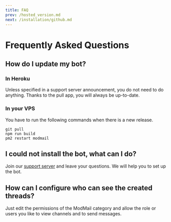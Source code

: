 ```yaml
---
title: FAQ
prev: /hosted_version.md
next: /installation/github.md
---
```


# Frequently Asked Questions

## How do I update my bot?

### In Heroku

Unless specified in a support server announcement, you do not need to do anything. Thanks to the pull app, you will always be up-to-date.

### In your VPS

You have to run the following commands when there is a new release.

```shell
git pull
npm run build
pm2 restart modmail
```

## I could not install the bot, what can I do?

Join our [support server](https://discord.gg/aUNhdFD) and leave your questions. We will help you to set up the bot.

## How can I configure who can see the created threads?

Just edit the permissions of the ModMail category and allow the role or users you like to view channels and to send messages.